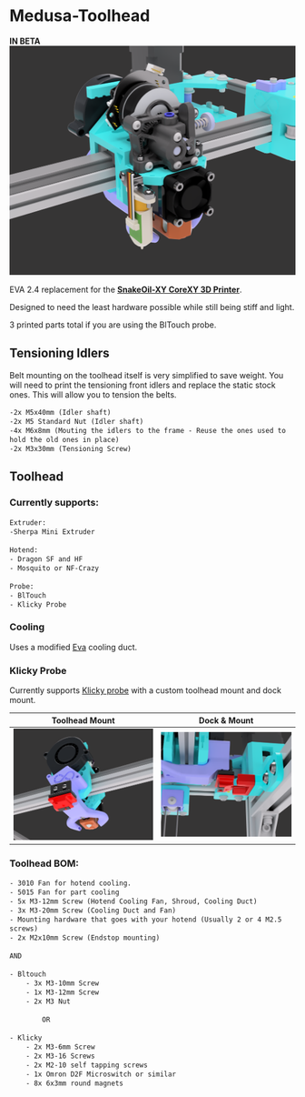 # Medusa-Toolhead
**__IN BETA__**
![FrontView](/img/frontview.png)

EVA 2.4 replacement for the [**SnakeOil-XY CoreXY 3D Printer**](https://github.com/ChipCE/SnakeOil-XY).

Designed to need the least hardware possible while still being stiff and light.

3 printed parts total if you are using the BlTouch probe.

## Tensioning Idlers
Belt mounting on the toolhead itself is very simplified to save weight. You will need to print the tensioning front idlers and replace the static stock ones. This will allow you to tension the belts.

	-2x M5x40mm (Idler shaft)
	-2x M5 Standard Nut (Idler shaft)
	-4x M6x8mm (Mouting the idlers to the frame - Reuse the ones used to hold the old ones in place)
	-2x M3x30mm (Tensioning Screw)
## Toolhead

### Currently supports:

	Extruder:
	-Sherpa Mini Extruder
	
	Hotend:
	- Dragon SF and HF
	- Mosquito or NF-Crazy
	
	Probe:
	- BlTouch
	- Klicky Probe
	
### Cooling 
Uses a modified [Eva](https://github.com/EVA-3D/eva-main) cooling duct.

### Klicky Probe
 Currently supports [Klicky probe](https://github.com/jlas1/Klicky-Probe) with a custom toolhead mount and dock mount.

Toolhead Mount            |  Dock & Mount
:-------------------------:|:-------------------------:
![backview_klicky](/img/backview_klicky.png)  |  ![mount_klicky](/img/mountview_klicky.png)

### Toolhead BOM: 

	- 3010 Fan for hotend cooling.
	- 5015 Fan for part cooling
	- 5x M3-12mm Screw (Hotend Cooling Fan, Shroud, Cooling Duct)
	- 3x M3-20mm Screw (Cooling Duct and Fan) 
	- Mounting hardware that goes with your hotend (Usually 2 or 4 M2.5 screws)
	- 2x M2x10mm Screw (Endstop mounting)
	
	AND
	
	- Bltouch
		- 3x M3-10mm Screw
		- 1x M3-12mm Screw
		- 2x M3 Nut
		
			OR
			
	- Klicky
		- 2x M3-6mm Screw
		- 2x M3-16 Screws
		- 2x M2-10 self tapping screws
		- 1x Omron D2F Microswitch or similar
		- 8x 6x3mm round magnets
		
		

	
